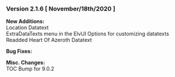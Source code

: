 ### Version 2.1.6 [ November/18th/2020 ]

**New Additions:**  
Location Datatext  
ExtraDataTexts menu in the ElvUI Options for customizing datatexts
Readded Heart Of Azeroth Datatext

**Bug Fixes:**  

**Misc. Changes:**  
TOC Bump for 9.0.2
